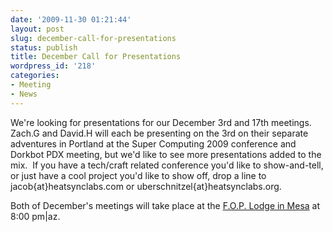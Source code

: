 ```yaml
---
date: '2009-11-30 01:21:44'
layout: post
slug: december-call-for-presentations
status: publish
title: December Call for Presentations
wordpress_id: '218'
categories:
- Meeting
- News
---
```


We're looking for presentations for our December 3rd and 17th meetings.  Zach.G and David.H will each be presenting on the 3rd on their separate adventures in Portland at the Super Computing 2009 conference and Dorkbot PDX meeting, but we'd like to see more presentations added to the mix.  If you have a tech/craft related conference you'd like to show-and-tell, or just have a cool project you'd like to show off, drop a line to jacob{at}heatsynclabs.com or uberschnitzel{at}heatsynclabs.org.

Both of December's meetings will take place at the [F.O.P. Lodge in Mesa](http://maps.google.com/maps?f=q&hl=en&q=1452+E.+Main+St.%2C+Mesa%2C+AZ) at 8:00 pm|az.
